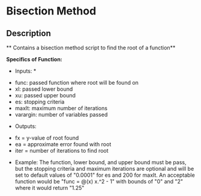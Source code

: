 # Bisection Method
## Description
** Contains a bisection method script to find the root of a function**

**Specifics of Function:**

* Inputs: *
-   func: passed function where root will be found on
-   xl: passed lower bound
-   xu: passed upper bound
-   es: stopping criteria
-   maxIt: maximum number of iterations
-   varargin: number of variables passed
* Outputs: 
-   fx = y-value of root found
-   ea = approximate error found with root
-   iter = number of iterations to find root

* Example: 
The function, lower bound, and upper bound must be pass, but the stopping criteria and maximum iterations are optional and will be set to default values of "0.0001" for es and 200 for maxIt. 
An acceptable function would be "func = @(x) x.^2 - 1" with bounds of "0" and "2" where it would return "1.25"

